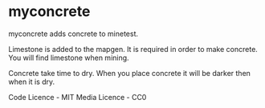 # myconcrete

myconcrete adds concrete to minetest. 

Limestone is added to the mapgen. It is required in order to make  concrete. 
You will find limestone when mining. 

Concrete take time to dry. When you place concrete it will be darker then when it is dry.


Code Licence - MIT
Media Licence - CC0
